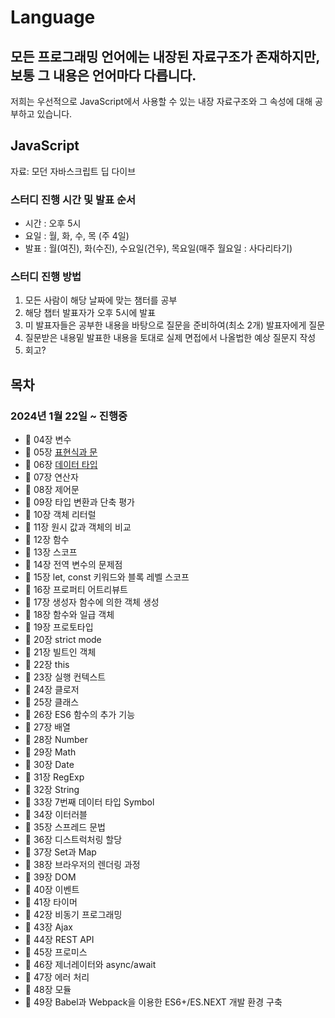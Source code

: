 # Language

## 모든 프로그래밍 언어에는 내장된 자료구조가 존재하지만, 보통 그 내용은 언어마다 다릅니다.
저희는 우선적으로 JavaScript에서 사용할 수 있는 내장 자료구조와 그 속성에 대해 공부하고 있습니다.

## JavaScript
자료: 모던 자바스크립트 딥 다이브

### 스터디 진행 시간 및 발표 순서
- 시간 : 오후 5시
- 요일 : 월, 화, 수, 목 (주 4일)
- 발표 : 월(여진), 화(수진), 수요일(건우), 목요일(매주 월요일 : 사다리타기)

### 스터디 진행 방법
1. 모든 사람이 해당 날짜에 맞는 챔터를 공부
2. 해당 챕터 발표자가 오후 5시에 발표
3. 미 발표자들은 공부한 내용을 바탕으로 질문을 준비하여(최소 2개) 발표자에게 질문
4. 질문받은 내용밑 발표한 내용을 토대로 실제 면접에서 나올법한 예상 질문지 작성
5. 회고?

## 목차
### 2024년 1월 22일 ~ 진행중
* 📌 04장 변수
* 📌 05장 [표현식과 문](./JS//5.Expressions%26Statements/Expressions%26Statements.md)
* 📌 06장 [데이터 타입](./JS//6.DataType/DataType.md)
* 📌 07장 연산자
* 📌 08장 제어문
* 📌 09장 타입 변환과 단축 평가
* 📌 10장 객체 리터럴
* 📌 11장 원시 값과 객체의 비교
* 📌 12장 함수
* 📌 13장 스코프
* 📌 14장 전역 변수의 문제점
* 📌 15장 let, const 키워드와 블록 레벨 스코프
* 📌 16장 프로퍼티 어트리뷰트
* 📌 17장 생성자 함수에 의한 객체 생성
* 📌 18장 함수와 일급 객체
* 📌 19장 프로토타입
* 📌 20장 strict mode
* 📌 21장 빌트인 객체
* 📌 22장 this
* 📌 23장 실행 컨텍스트
* 📌 24장 클로저
* 📌 25장 클래스
* 📌 26장 ES6 함수의 추가 기능
* 📌 27장 배열
* 📌 28장 Number
* 📌 29장 Math
* 📌 30장 Date
* 📌 31장 RegExp
* 📌 32장 String
* 📌 33장 7번째 데이터 타입 Symbol
* 📌 34장 이터러블
* 📌 35장 스프레드 문법
* 📌 36장 디스트럭처링 할당
* 📌 37장 Set과 Map
* 📌 38장 브라우저의 렌더링 과정
* 📌 39장 DOM
* 📌 40장 이벤트
* 📌 41장 타이머
* 📌 42장 비동기 프로그래밍
* 📌 43장 Ajax
* 📌 44장 REST API
* 📌 45장 프로미스
* 📌 46장 제너레이터와 async/await
* 📌 47장 에러 처리
* 📌 48장 모듈
* 📌 49장 Babel과 Webpack을 이용한 ES6+/ES.NEXT 개발 환경 구축